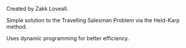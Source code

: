 Created by Zakk Loveall.

Simple solution to the Travelling Salesman Problem via the Held-Karp method.

Uses dynamic programming for better efficiency.
